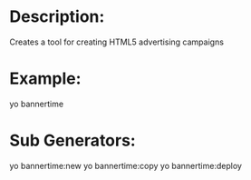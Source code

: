 # Description:
  Creates a tool for creating HTML5 advertising campaigns

# Example:
  yo bannertime

# Sub Generators:
  yo bannertime:new
  yo bannertime:copy
  yo bannertime:deploy
